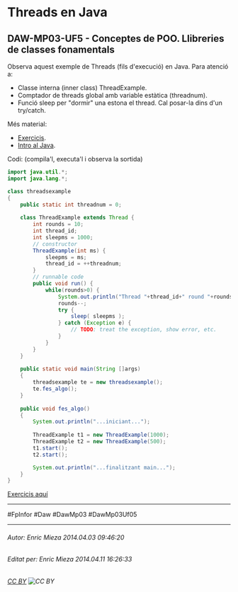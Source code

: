 # Threads en Java
## DAW-MP03-UF5 - Conceptes de POO. Llibreries de classes fonamentals
Observa aquest exemple de Threads (fils d'execució) en Java. Para atenció a:

- Classe interna (inner class) ThreadExample.
- Comptador de threads global amb variable estàtica (threadnum).
- Funció sleep per "dormir" una estona el thread. Cal posar-la dins d'un try/catch.

Més material:

- [Exercicis](/DAW/DAW-MP03/DAW-MP03-UF5/threads-en-java-exercicis/readme.md).
- [Intro al Java](http://www.cacauet.org/wiki/index.php/Java%3A_introducci%C3%B3_r%C3%A0pida).

Codi: (compila'l, executa'l i observa la sortida)

```java
import java.util.*;
import java.lang.*;

class threadsexample
{
    public static int threadnum = 0;
    
    class ThreadExample extends Thread {
        int rounds = 10;
        int thread_id;
        int sleepms = 1000;
        // constructor
        ThreadExample(int ms) {
            sleepms = ms;
            thread_id = ++threadnum;
        }
        // runnable code
        public void run() {
            while(rounds>0) {
                System.out.println("Thread "+thread_id+" round "+rounds);
                rounds--;
                try {
                    sleep( sleepms );
                } catch (Exception e) {
                    // TODO: treat the exception, show error, etc.
                }
            }
        }
    }
    
    public static void main(String []args)
    {
        threadsexample te = new threadsexample();
        te.fes_algo();
    }
    
    public void fes_algo()
    {
        System.out.println("...iniciant...");
        
        ThreadExample t1 = new ThreadExample(1000);
        ThreadExample t2 = new ThreadExample(500);
        t1.start();
        t2.start();

        System.out.println("...finalitzant main...");
    }
}
```

[Exercicis aquí](/DAW/DAW-MP03/DAW-MP03-UF5/threads-en-java-exercicis/readme.md)

---

#FpInfor #Daw #DawMp03 #DawMp03Uf05

---

###### Autor: Enric Mieza 2014.04.03 09:46:20
###### Editat per: Enric Mieza 2014.04.11 16:26:33
###### [CC BY](https://creativecommons.org/licenses/by/4.0/) ![CC BY](https://licensebuttons.net/l/by/3.0/80x15.png)
